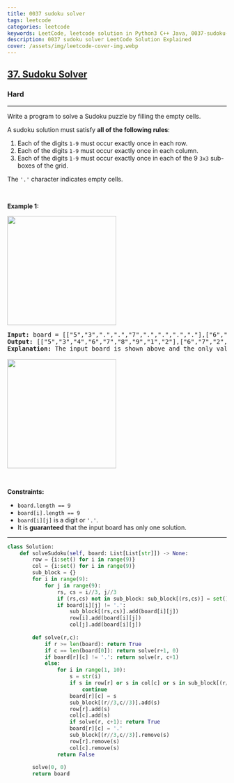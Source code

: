```yaml
---
title: 0037 sudoku solver
tags: leetcode
categories: leetcode
keywords: LeetCode, leetcode solution in Python3 C++ Java, 0037-sudoku-solver solution
description: 0037 sudoku solver LeetCode Solution Explained
cover: /assets/img/leetcode-cover-img.webp
---
```





<h2><a href="https://leetcode.com/problems/sudoku-solver/">37. Sudoku Solver</a></h2><h3>Hard</h3><hr><div><p>Write a program to solve a Sudoku puzzle by filling the empty cells.</p>

<p>A sudoku solution must satisfy <strong>all of the following rules</strong>:</p>

<ol>
	<li>Each of the digits <code>1-9</code> must occur exactly once in each row.</li>
	<li>Each of the digits <code>1-9</code> must occur exactly once in each column.</li>
	<li>Each of the digits <code>1-9</code> must occur exactly once in each of the 9 <code>3x3</code> sub-boxes of the grid.</li>
</ol>

<p>The <code>'.'</code> character indicates empty cells.</p>

<p>&nbsp;</p>
<p><strong class="example">Example 1:</strong></p>
<img src="https://upload.wikimedia.org/wikipedia/commons/thumb/f/ff/Sudoku-by-L2G-20050714.svg/250px-Sudoku-by-L2G-20050714.svg.png" style="height:250px; width:250px">
<pre><strong>Input:</strong> board = [["5","3",".",".","7",".",".",".","."],["6",".",".","1","9","5",".",".","."],[".","9","8",".",".",".",".","6","."],["8",".",".",".","6",".",".",".","3"],["4",".",".","8",".","3",".",".","1"],["7",".",".",".","2",".",".",".","6"],[".","6",".",".",".",".","2","8","."],[".",".",".","4","1","9",".",".","5"],[".",".",".",".","8",".",".","7","9"]]
<strong>Output:</strong> [["5","3","4","6","7","8","9","1","2"],["6","7","2","1","9","5","3","4","8"],["1","9","8","3","4","2","5","6","7"],["8","5","9","7","6","1","4","2","3"],["4","2","6","8","5","3","7","9","1"],["7","1","3","9","2","4","8","5","6"],["9","6","1","5","3","7","2","8","4"],["2","8","7","4","1","9","6","3","5"],["3","4","5","2","8","6","1","7","9"]]
<strong>Explanation:</strong>&nbsp;The input board is shown above and the only valid solution is shown below:

<img src="https://upload.wikimedia.org/wikipedia/commons/thumb/3/31/Sudoku-by-L2G-20050714_solution.svg/250px-Sudoku-by-L2G-20050714_solution.svg.png" style="height:250px; width:250px">
</pre>

<p>&nbsp;</p>
<p><strong>Constraints:</strong></p>

<ul>
	<li><code>board.length == 9</code></li>
	<li><code>board[i].length == 9</code></li>
	<li><code>board[i][j]</code> is a digit or <code>'.'</code>.</li>
	<li>It is <strong>guaranteed</strong> that the input board has only one solution.</li>
</ul>
</div>

---




```python
class Solution:
    def solveSudoku(self, board: List[List[str]]) -> None:
        row = {i:set() for i in range(9)}
        col = {i:set() for i in range(9)}
        sub_block = {}
        for i in range(9):
            for j in range(9):
                rs, cs = i//3, j//3
                if (rs,cs) not in sub_block: sub_block[(rs,cs)] = set()
                if board[i][j] != '.':
                    sub_block[(rs,cs)].add(board[i][j])
                    row[i].add(board[i][j])
                    col[j].add(board[i][j])
        
        def solve(r,c):
            if r >= len(board): return True
            if c == len(board[0]): return solve(r+1, 0)
            if board[r][c] != '.': return solve(r, c+1) 
            else:
                for i in range(1, 10):
                    s = str(i)
                    if s in row[r] or s in col[c] or s in sub_block[(r//3,c//3)]:
                        continue
                    board[r][c] = s
                    sub_block[(r//3,c//3)].add(s)
                    row[r].add(s)
                    col[c].add(s)
                    if solve(r, c+1): return True
                    board[r][c] = '.'
                    sub_block[(r//3,c//3)].remove(s)
                    row[r].remove(s)
                    col[c].remove(s)
                return False
        
        solve(0, 0)
        return board
```
